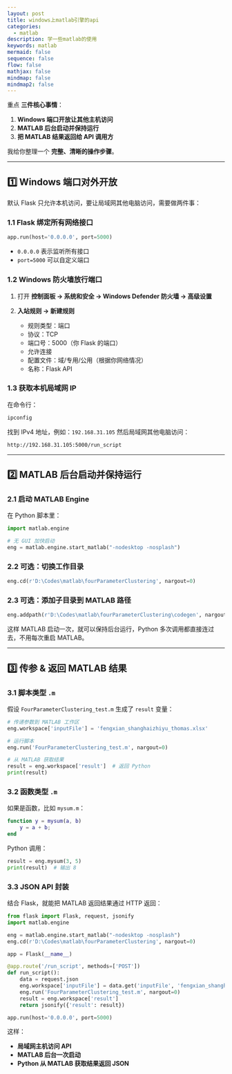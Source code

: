 ```yaml
---
layout: post
title: windows上matlab引擎的api
categories:
  - matlab
description: 学一些matlab的使用
keywords: matlab 
mermaid: false
sequence: false
flow: false
mathjax: false
mindmap: false
mindmap2: false
---
```


重点 **三件核心事情**：

1. **Windows 端口开放让其他主机访问**
2. **MATLAB 后台启动并保持运行**
3. **把 MATLAB 结果返回给 API 调用方**

我给你整理一个 **完整、清晰的操作步骤**。

---

## **1️⃣ Windows 端口对外开放**

默认 Flask 只允许本机访问，要让局域网其他电脑访问，需要做两件事：

### **1.1 Flask 绑定所有网络接口**

```python
app.run(host='0.0.0.0', port=5000)
```

* `0.0.0.0` 表示监听所有接口
* `port=5000` 可以自定义端口

### **1.2 Windows 防火墙放行端口**

1. 打开 **控制面板 → 系统和安全 → Windows Defender 防火墙 → 高级设置**
2. **入站规则 → 新建规则**

   * 规则类型：端口
   * 协议：TCP
   * 端口号：5000（你 Flask 的端口）
   * 允许连接
   * 配置文件：域/专用/公用（根据你网络情况）
   * 名称：Flask API

### **1.3 获取本机局域网 IP**

在命令行：

```cmd
ipconfig
```

找到 IPv4 地址，例如：`192.168.31.105`
然后局域网其他电脑访问：

```bash
http://192.168.31.105:5000/run_script
```

---

## **2️⃣ MATLAB 后台启动并保持运行**

### **2.1 启动 MATLAB Engine**

在 Python 脚本里：

```python
import matlab.engine

# 无 GUI 加快启动
eng = matlab.engine.start_matlab("-nodesktop -nosplash")
```

### **2.2 可选：切换工作目录**

```python
eng.cd(r'D:\Codes\matlab\fourParameterClustering', nargout=0)
```

### **2.3 可选：添加子目录到 MATLAB 路径**

```python
eng.addpath(r'D:\Codes\matlab\fourParameterClustering\codegen', nargout=0)
```

这样 MATLAB 启动一次，就可以保持后台运行，Python 多次调用都直接连过去，不用每次重启 MATLAB。

---

## **3️⃣ 传参 & 返回 MATLAB 结果**

### **3.1 脚本类型 `.m`**

假设 `FourParameterClustering_test.m` 生成了 `result` 变量：

```python
# 传递参数到 MATLAB 工作区
eng.workspace['inputFile'] = 'fengxian_shanghaizhiyu_thomas.xlsx'

# 运行脚本
eng.run('FourParameterClustering_test.m', nargout=0)

# 从 MATLAB 获取结果
result = eng.workspace['result']  # 返回 Python
print(result)
```

### **3.2 函数类型 `.m`**

如果是函数，比如 `mysum.m`：

```matlab
function y = mysum(a, b)
    y = a + b;
end
```

Python 调用：

```python
result = eng.mysum(3, 5)
print(result)  # 输出 8
```

### **3.3 JSON API 封装**

结合 Flask，就能把 MATLAB 返回结果通过 HTTP 返回：

```python
from flask import Flask, request, jsonify
import matlab.engine

eng = matlab.engine.start_matlab("-nodesktop -nosplash")
eng.cd(r'D:\Codes\matlab\fourParameterClustering', nargout=0)

app = Flask(__name__)

@app.route('/run_script', methods=['POST'])
def run_script():
    data = request.json
    eng.workspace['inputFile'] = data.get('inputFile', 'fengxian_shanghaizhiyu_thomas.xlsx')
    eng.run('FourParameterClustering_test.m', nargout=0)
    result = eng.workspace['result']
    return jsonify({'result': result})

app.run(host='0.0.0.0', port=5000)
```

这样：

* **局域网主机访问 API**
* **MATLAB 后台一次启动**
* **Python 从 MATLAB 获取结果返回 JSON**


